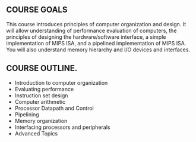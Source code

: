 ## COURSE GOALS

This course introduces principles of computer organization and design. It will allow understanding of performance evaluation of computers, the principles of designing the hardware/software interface, a simple implementation of MIPS ISA, and a pipelined implementation of MIPS ISA. You will also understand memory hierarchy and I/O devices and interfaces.

## COURSE OUTLINE.

- Introduction to computer organization
- Evaluating performance
- Instruction set design
- Computer arithmetic
- Processor Datapath and Control
- Pipelining
- Memory organization
- Interfacing processors and peripherals
- Advanced Topics
